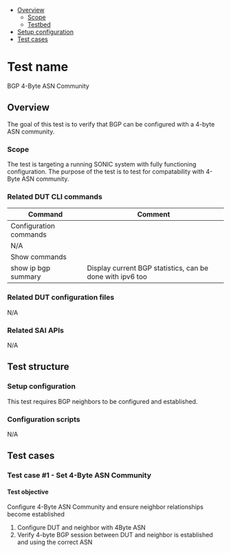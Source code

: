 - [Overview](#overview)
    - [Scope](#scope)
    - [Testbed](#testbed)
- [Setup configuration](#setup-configuration)
- [Test cases](#test-cases)

# Test name

BGP 4-Byte ASN Community

## Overview

The goal of this test is to verify that BGP can be configured with a 4-byte ASN community.

### Scope

The test is targeting a running SONIC system with fully functioning configuration. The purpose of the test is to test for compatability with 4-Byte ASN community.

### Related DUT CLI commands

| Command | Comment |
| ------- | ------- |
|Configuration commands|
| N/A |  |
|Show commands|
| show ip bgp summary | Display current BGP statistics, can be done with ipv6 too |

### Related DUT configuration files

N/A

### Related SAI APIs

N/A

## Test structure
### Setup configuration

This test requires BGP neighbors to be configured and established.

### Configuration scripts

N/A

## Test cases
### Test case #1 - Set 4-Byte ASN Community

#### Test objective

Configure 4-Byte ASN Community and ensure neighbor relationships become established
1. Configure DUT and neighbor with 4Byte ASN
2. Verify 4-byte BGP session between DUT and neighbor is established and using the correct ASN
